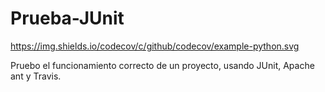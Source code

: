# Prueba-JUnit

https://img.shields.io/codecov/c/github/codecov/example-python.svg

Pruebo el funcionamiento correcto de un proyecto, usando JUnit, Apache ant y Travis.
